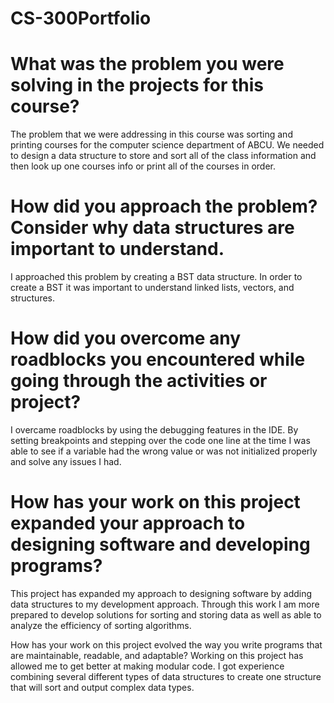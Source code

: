 # CS-300Portfolio

# What was the problem you were solving in the projects for this course?
The problem that we were addressing in this course was sorting and printing courses for the computer science department of ABCU. We needed to design a data structure to store and sort all of the class information and then look up one courses info or print all of the courses in order.

# How did you approach the problem? Consider why data structures are important to understand.
I approached this problem by creating a BST data structure.  In order to create a BST it was important to understand linked lists, vectors, and structures.

# How did you overcome any roadblocks you encountered while going through the activities or project?
I overcame roadblocks by using the debugging features in the IDE.  By setting breakpoints and stepping over the code one line at the time I was able to see if a variable had the wrong value or was not initialized properly and solve any issues I had.

# How has your work on this project expanded your approach to designing software and developing programs?
This project has expanded my approach to designing software by adding data structures to my development approach.  Through this work I am more prepared to develop solutions for sorting and storing data as well as able to analyze the efficiency of sorting algorithms.

How has your work on this project evolved the way you write programs that are maintainable, readable, and adaptable?
Working on this project has allowed me to get better at making modular code.  I got experience combining several different types of data structures to create one structure that will sort and output complex data types.
